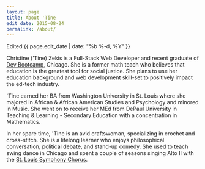 ```yaml
---
layout: page
title: About 'Tine
edit_date: 2015-08-24
permalink: /about/
---
```

<p>Edited {{ page.edit_date | date: "%b %-d, %Y" }}</p>
<p>
  Christine ('Tine) Zekis is a Full-Stack Web Developer and recent graduate of <a target="_blank" href="http://devbootcamp.com/">Dev Bootcamp</a>, Chicago. She is a former math teach who believes that education is the greatest tool for social justice. She plans to use her education background and web development skill-set to positively impact the ed-tech industry.
</p>
<p>
  'Tine earned her BA from Washington University in St. Louis where she majored in African & African American Studies and Psychology and minored in Music. She went on to receive her MEd from DePaul University in Teaching & Learning - Secondary Education with a concentration in Mathematics.
</p>
<p>
  In her spare time, 'Tine is an avid craftswoman, specializing in crochet and cross-stitch. She is a lifelong learner who enjoys philosophical conversation, political debate, and stand-up comedy. She used to teach swing dance in Chicago and spent a couple of seasons singing Alto II with the <a target="_blank" href="https://www.stlsymphony.org/en/musicians/choruses/stlsymphony-chorus/">St. Louis Symphony Chorus</a>.
</p>

